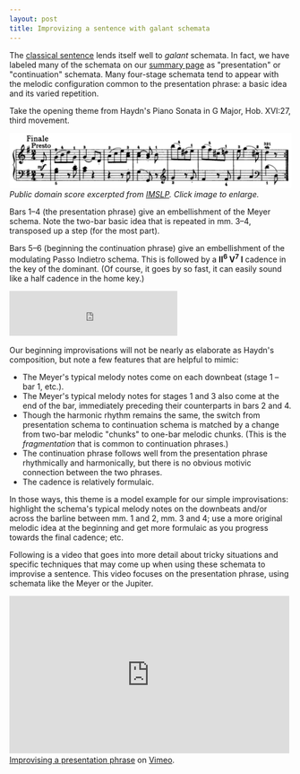 ```yaml
---
layout: post
title: Improvizing a sentence with galant schemata
---
```


The [classical sentence](sentence.html) lends itself well to *galant* schemata. In fact, we have labeled many of the schemata on our [summary page](schemataSummary.html) as "presentation" or "continuation" schemata. Many four-stage schemata tend to appear with the melodic configuration common to the presentation phrase: a basic idea and its varied repetition.

Take the opening theme from Haydn's Piano Sonata in G Major, Hob. XVI:27, third movement.

[![](Graphics/HaydnXVI27.png)](Graphics/HaydnXVI27.png)  
*Public domain score excerpted from [IMSLP](http://www.imslp.org). Click image to enlarge.*

Bars 1–4 (the presentation phrase) give an embellishment of the Meyer schema. Note the two-bar basic idea that is repeated in mm. 3–4, transposed up a step (for the most part).

Bars 5–6 (beginning the continuation phrase) give an embellishment of the modulating Passo Indietro schema. This is followed by a **II<sup>6</sup> V<sup>7</sup> I** cadence in the key of the dominant. (Of course, it goes by so fast, it can easily sound like a half cadence in the home key.)

<iframe src="https://embed.spotify.com/?uri=spotify:track:5kTdWFxPcUOt9Y45UgGotD" width="300" height="80" frameborder="0" allowtransparency="true"></iframe><br/>

Our beginning improvisations will not be nearly as elaborate as Haydn's composition, but note a few features that are helpful to mimic:

- The Meyer's typical melody notes come on each downbeat (stage 1 – bar 1, etc.).  
- The Meyer's typical melody notes for stages 1 and 3 also come at the end of the bar, immediately preceding their counterparts in bars 2 and 4.  
- Though the harmonic rhythm remains the same, the switch from presentation schema to continuation schema is matched by a change from two-bar melodic "chunks" to one-bar melodic chunks. (This is the *fragmentation* that is common to continuation phrases.)  
- The continuation phrase follows well from the presentation phrase rhythmically and harmonically, but there is no obvious motivic connection between the two phrases.  
- The cadence is relatively formulaic.

In those ways, this theme is a model example for our simple improvisations: highlight the schema's typical melody notes on the downbeats and/or across the barline between mm. 1 and 2, mm. 3 and 4; use a more original melodic idea at the beginning and get more formulaic as you progress towards the final cadence; etc.

Following is a video that goes into more detail about tricky situations and specific techniques that may come up when using these schemata to improvise a sentence. This video focuses on the presentation phrase, using schemata like the Meyer or the Jupiter.

<iframe src="http://player.vimeo.com/video/109188050" width="500" height="281" frameborder="0" webkitallowfullscreen mozallowfullscreen allowfullscreen></iframe><br/>
<a href="http://vimeo.com/109188050">Improvising a presentation phrase</a> on <a href="https://vimeo.com">Vimeo</a>.